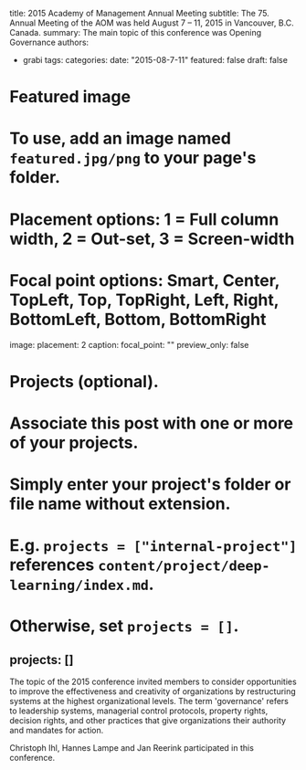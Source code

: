 title: 2015 Academy of Management Annual Meeting
subtitle: The 75. Annual Meeting of the AOM was held August 7 – 11, 2015 in Vancouver, B.C. Canada. 
summary: The main topic of this conference was Opening Governance
authors:
- grabi
tags:
categories:
date: "2015-08-7-11"
featured: false
draft: false

# Featured image
# To use, add an image named `featured.jpg/png` to your page's folder.
# Placement options: 1 = Full column width, 2 = Out-set, 3 = Screen-width
# Focal point options: Smart, Center, TopLeft, Top, TopRight, Left, Right, BottomLeft, Bottom, BottomRight
image:
  placement: 2
  caption:
  focal_point: ""
  preview_only: false

# Projects (optional).
#   Associate this post with one or more of your projects.
#   Simply enter your project's folder or file name without extension.
#   E.g. `projects = ["internal-project"]` references `content/project/deep-learning/index.md`.
#   Otherwise, set `projects = []`.
projects: []
---

The topic of the 2015 conference invited members to consider opportunities to improve the effectiveness and creativity of organizations 
by restructuring systems at the highest organizational levels. The term 'governance' refers to leadership systems, managerial control protocols, 
property rights, decision rights, and other practices that give organizations their authority and mandates for action.

Christoph Ihl, Hannes Lampe and Jan Reerink participated in this conference. 